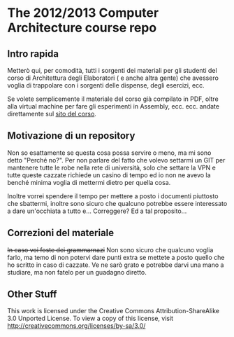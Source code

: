 The 2012/2013 Computer Architecture course repo
=============

Intro rapida
------------

Metterò qui, per comodità, tutti i sorgenti dei materiali per gli studenti del corso di Architettura degli Elaboratori (
e anche altra gente) che avessero voglia di trappolare con i sorgenti delle dispense, degli esercizi, ecc.

Se volete semplicemente il materiale del corso già compilato in PDF, oltre alla virtual machine per fare gli esperimenti
in Assembly, ecc. ecc. andate direttamente sul [sito del corso][1].

Motivazione di un repository
----------------------------

Non so esattamente se questa cosa possa servire o meno, ma mi sono detto "Perché no?". Per non parlare del fatto che
volevo settarmi un GIT per mantenere tutte le robe nella rete di università, solo che settare la VPN e tutte queste
cazzate richiede un casino di tempo ed io non ne avevo la benché minima voglia di mettermi dietro per quella cosa.

Inoltre vorrei spendere il tempo per mettere a posto i documenti piuttosto che sbattermi, inoltre sono sicuro che
qualcuno potrebbe essere interessato a dare un'occhiata a tutto e... Correggere? Ed a tal proposito...

Correzioni del materiale
------------------------

~~In caso voi foste dei grammarnazi~~ Non sono sicuro che qualcuno voglia farlo, ma temo di non potervi dare punti extra
se mettete a posto quello che ho scritto in caso di cazzate. Ve ne sarò grato e potrebbe darvi una mano a studiare, ma
non fatelo per un guadagno diretto.

Other Stuff
-----------

This work is licensed under the Creative Commons Attribution-ShareAlike 3.0 Unported License.
To view a copy of this license, visit http://creativecommons.org/licenses/by-sa/3.0/

[1]: http://brenta.disi.unitn.it/~bianchi/Arch2013/ "QUEL SITO LÌ :3"
